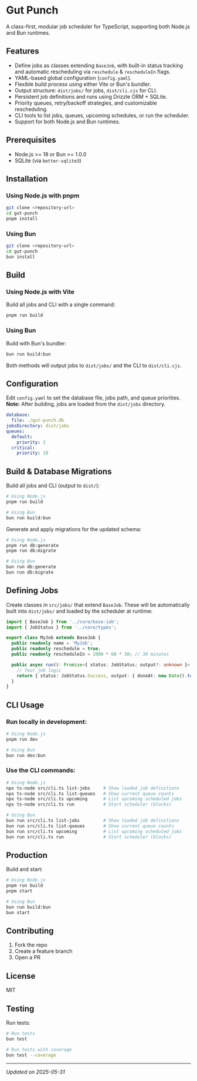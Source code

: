 # Gut Punch

A class-first, modular job scheduler for TypeScript, supporting both Node.js and Bun runtimes.

## Features

- Define jobs as classes extending `BaseJob`, with built-in status tracking and automatic rescheduling via `reschedule` & `rescheduleIn` flags.
- YAML-based global configuration (`config.yaml`).
- Flexible build process using either Vite or Bun's bundler.
- Output structure: `dist/jobs/` for jobs, `dist/cli.cjs` for CLI.
- Persistent job definitions and runs using Drizzle ORM + SQLite.
- Priority queues, retry/backoff strategies, and customizable rescheduling.
- CLI tools to list jobs, queues, upcoming schedules, or run the scheduler.
- Support for both Node.js and Bun runtimes.

## Prerequisites

- Node.js >= 18 or Bun >= 1.0.0
- SQLite (via `better-sqlite3`)

## Installation

### Using Node.js with pnpm

```bash
git clone <repository-url>
cd gut-punch
pnpm install
```

### Using Bun

```bash
git clone <repository-url>
cd gut-punch
bun install
```

## Build

### Using Node.js with Vite

Build all jobs and CLI with a single command:

```bash
pnpm run build
```

### Using Bun

Build with Bun's bundler:

```bash
bun run build:bun
```

Both methods will output jobs to `dist/jobs/` and the CLI to `dist/cli.cjs`.

## Configuration

Edit `config.yaml` to set the database file, jobs path, and queue priorities. **Note:** After building, jobs are loaded from the `dist/jobs` directory.

```yaml
database:
  file: ./gut-punch.db
jobsDirectory: dist/jobs
queues:
  default:
    priority: 1
  critical:
    priority: 10
```


## Build & Database Migrations

Build all jobs and CLI (output to `dist/`):

```bash
# Using Node.js
pnpm run build

# Using Bun
bun run build:bun
```

Generate and apply migrations for the updated schema:

```bash
# Using Node.js
pnpm run db:generate
pnpm run db:migrate

# Using Bun
bun run db:generate
bun run db:migrate
```

## Defining Jobs

Create classes in `src/jobs/` that extend `BaseJob`. These will be automatically built into `dist/jobs/` and loaded by the scheduler at runtime:

```ts
import { BaseJob } from '../core/base-job';
import { JobStatus } from '../core/types';

export class MyJob extends BaseJob {
  public readonly name = 'MyJob';
  public readonly reschedule = true;
  public readonly rescheduleIn = 1000 * 60 * 30; // 30 minutes

  public async run(): Promise<{ status: JobStatus; output?: unknown }> {
    // Your job logic
    return { status: JobStatus.Success, output: { doneAt: new Date().toISOString() } };
  }
}
```

## CLI Usage

### Run locally in development:

```bash
# Using Node.js
pnpm run dev

# Using Bun
bun run dev:bun
```

### Use the CLI commands:

```bash
# Using Node.js
npx ts-node src/cli.ts list-jobs     # Show loaded job definitions
npx ts-node src/cli.ts list-queues   # Show current queue counts
npx ts-node src/cli.ts upcoming      # List upcoming scheduled jobs
npx ts-node src/cli.ts run           # Start scheduler (blocks)

# Using Bun
bun run src/cli.ts list-jobs         # Show loaded job definitions
bun run src/cli.ts list-queues       # Show current queue counts
bun run src/cli.ts upcoming          # List upcoming scheduled jobs
bun run src/cli.ts run               # Start scheduler (blocks)
```

## Production

Build and start:

```bash
# Using Node.js
pnpm run build
pnpm start

# Using Bun
bun run build:bun
bun start
```

## Contributing

1. Fork the repo
2. Create a feature branch
3. Open a PR

## License

MIT

## Testing

Run tests:

```bash
# Run tests
bun test

# Run tests with coverage
bun test --coverage
```

---
*Updated on 2025-05-31*